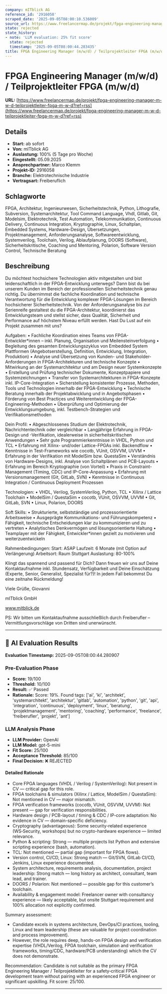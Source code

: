 ```yaml
---
company: mITblick AG
reference_id: '2916058'
scraped_date: '2025-09-05T08:00:10.536009'
source_url: https://www.freelancermap.de/projekt/fpga-engineering-manager-m-w-d-teilprojektleiter-fpga-m-w-d?ref=rss
state: rejected
state_history:
- note: 'LLM evaluation: 25% fit score'
  state: rejected
  timestamp: '2025-09-05T08:00:44.283435'
title: FPGA Engineering Manager (m/w/d) / Teilprojektleiter FPGA (m/w/d)
---
```



# FPGA Engineering Manager (m/w/d) / Teilprojektleiter FPGA (m/w/d)
**URL:** [https://www.freelancermap.de/projekt/fpga-engineering-manager-m-w-d-teilprojektleiter-fpga-m-w-d?ref=rss](https://www.freelancermap.de/projekt/fpga-engineering-manager-m-w-d-teilprojektleiter-fpga-m-w-d?ref=rss)
## Details
- **Start:** ab sofort
- **Von:** mITblick AG
- **Auslastung:** 100% (5 Tage pro Woche)
- **Eingestellt:** 05.09.2025
- **Ansprechpartner:** Marco Klemm
- **Projekt-ID:** 2916058
- **Branche:** Elektrotechnische Industrie
- **Vertragsart:** Freiberuflich

## Schlagworte
FPGA, Architektur, Ingenieurwesen, Sicherheitstechnik, Python, Lithografie, Subversion, Systemarchitektur, Tool Command Language, Vhdl, Gitlab, Git, Modelsim, Elektrotechnik, Test Automation, Telekommunikation, Continuous Delivery, Continuous Integration, Kryptographie, Linux, Schaltplan, Embedded Systems, Hardware-Design, Übersetzungen, Projektmanagement, Anforderungsanalyse, Softwareentwicklung, Systemverilog, Toolchain, Verilog, Ablaufplanung, DOORS (Software), Sicherheitskritische, Coaching und Mentoring, Polarion, Software Version Control, Technische Beratung

## Beschreibung
Du möchtest hochsichere Technologien aktiv mitgestalten und bist leidenschaftlich in der FPGA-Entwicklung unterwegs? Dann bist du bei unserem Kunden im Bereich der professionellen Sicherheitstechnik genau richtig.
Du übernimmst die fachliche Koordination und technische Verantwortung für die Entwicklung komplexer FPGA-Lösungen im Bereich hochsicherer Sicherheitstechnik.
Von der Anforderungsanalyse bis zur Serienreife gestaltest du die FPGA-Architektur, koordinierst das Entwicklungsteam und stellst sicher, dass Qualität, Sicherheit und Performance auf höchstem Niveau erfüllt werden.
Hast Du Lust auf ein Projekt zusammen mit uns?

Aufgaben:
• Fachliche Koordination eines Teams von FPGA-Entwickler*innen – inkl. Planung, Organisation und Meilensteinverfolgung
• Begleitung des gesamten Entwicklungszyklus von Embedded System Plattformen (Angebotserstellung, Definition, Entwicklung, Integration, Produktion)
• Analyse und Übersetzung von Kunden- und Stakeholder-Anforderungen in FPGA-Architekturen und technische Konzepte
• Mitwirkung an der Systemarchitektur und am Design neuer Systemkonzepte
• Erstellung und Prüfung technischer Dokumente, Konzeptpapiere und Systemzeichnungen
• Transfer von Systemarchitekturen in FPGA-Konzepte inkl. IP-Core-Integration
• Sicherstellung konsistenter Prozesse, Methoden, Tools und Technologien innerhalb der FPGA-Entwicklung
• Technische Beratung innerhalb der Projektabwicklung und in Angebotsphasen
• Förderung von Best Practices und Weiterentwicklung der FPGA-Engineering-Methoden
• Überprüfung und Optimierung der Entwicklungsumgebung, inkl. Testbench-Strategien und Verifikationsmethoden

Dein Profil:
• Abgeschlossenes Studium der Elektrotechnik, Nachrichtentechnik oder vergleichbar
• Langjährige Erfahrung in FPGA-Design und -Verifikation, idealerweise in sicherheitskritischen Anwendungen
• Sehr gute Programmierkenntnisse in VHDL, Python und TCL
• Erfahrung mit Xilinx- und/oder Lattice-FPGAs inkl. Backendflow
• Kenntnisse in Test-Frameworks wie cocotb, VUnit, OSVVM, UVVM
• Erfahrung in der Verifikation mit ModelSim bzw. QuestaSim
• Verständnis von Hardware-Designs, inkl. Analyse von Schaltplänen und PCB-Layouts
• Erfahrung im Bereich Kryptographie (von Vorteil)
• Praxis in Constraint-Management (Timing, CDC) und IP-Core-Anpassung
• Erfahrung mit Versionsmanagement (Git, GitLab, SVN)
• Kenntnisse in Continuous Integration / Continuous Deployment Prozessen

Technologien:
• VHDL, Verilog, SystemVerilog, Python, TCL
• Xilinx / Lattice Toolchain
• ModelSim / QuestaSim
• cocotb, VUnit, OSVVM, UVVM
• Git, GitLab, SVN
• Linux, Polarion, DOORS

Soft Skills:
• Strukturierte, selbstständige und prozessorientierte Arbeitsweise
• Ausgeprägte Kommunikations- und Führungskompetenz
• Fähigkeit, technische Entscheidungen klar zu kommunizieren und zu vertreten
• Analytisches Denkvermögen und lösungsorientierte Haltung
• Teamplayer mit der Fähigkeit, Entwickler*innen gezielt zu motivieren und weiterzuentwickeln

Rahmenbedingungen:
Start: ASAP
Laufzeit: 6 Monate (mit Option auf Verlängerung)
Arbeitsort: Raum Stuttgart
Auslastung: 80-100%

Klingt das spannend und passend für Dich? Dann freuen wir uns auf Deine Kontaktaufnahme inkl. Stundensatz, Verfügbarkeit und Deine Einschätzung (Experte, Senior, Generalist, Spezialist für?)! In jedem Fall bekommst Du eine zeitnahe Rückmeldung!

Viele Grüße,
Giovanni

mITblick GmbH

www.mitblick.de

PS: Wir bitten um Kontaktaufnahme ausschließlich durch Freiberufler – Vermittlungsvorschläge von Dritten sind unerwünscht.

---

## 🤖 AI Evaluation Results

**Evaluation Timestamp:** 2025-09-05T08:00:44.280907

### Pre-Evaluation Phase
- **Score:** 19/100
- **Threshold:** 10/100
- **Result:** ✅ Passed
- **Rationale:** Score: 19%. Found tags: ['ai', 'ki', 'architekt', 'systemarchitekt', 'architektur', 'gitlab', 'automation', 'python', 'git', 'api', 'integration', 'continuous', 'deployment', 'linux', 'beratung', 'projektmanagement', 'mentoring', 'coaching', 'performance', 'freelance', 'freiberufler', 'projekt', 'ant']

### LLM Analysis Phase
- **LLM Provider:** OpenAI
- **LLM Model:** gpt-5-mini
- **Fit Score:** 25/100
- **Acceptance Threshold:** 85/100
- **Final Decision:** ❌ REJECTED

#### Detailed Rationale
- Core FPGA languages (VHDL / Verilog / SystemVerilog): Not present in CV — critical gap for this role.
- FPGA toolchains & simulators (Xilinx / Lattice, ModelSim / QuestaSim): Not mentioned in CV — major mismatch.
- FPGA verification frameworks (cocotb, VUnit, OSVVM, UVVM): Not present — gap for verification responsibilities.
- Hardware design / PCB-layout / timing & CDC / IP-core adaptation: No evidence in CV — domain-specific deficiency.
- Cryptography (advantageous): Some security-related experience (WS‑Security, workshops) but no crypto-hardware experience — limited relevance.
- Python & scripting: Strong — multiple projects list Python and extensive scripting experience (bash, automation).
- TCL: Not mentioned — partial gap (important for FPGA flows).
- Version control, CI/CD, Linux: Strong match — Git/SVN, GitLab CI/CD, Jenkins, Linux experience documented.
- System architecture, requirements analysis, documentation, project leadership: Strong match — long history as architect, consultant, team lead, and trainer.
- DOORS / Polarion: Not mentioned — possible gap for this customer’s toolchain.
- Availability & engagement model: Freelancer owner with consultancy experience — likely acceptable, but onsite Stuttgart requirement and 100% allocation not explicitly confirmed.

Summary assessment:
- Candidate excels in systems architecture, DevOps/CI practices, tooling, Linux and team leadership (these are valuable for project coordination and process improvement).
- However, the role requires deep, hands-on FPGA design and verification expertise (VHDL/Verilog, FPGA toolchain, simulation and verification frameworks, timing/CDC, hardware/PCB understanding) which the CV does not demonstrate.

Recommendation: Candidate is not suitable as the primary FPGA Engineering Manager / Teilprojektleiter for a safety‑critical FPGA development team without pairing with an experienced FPGA engineer or significant upskilling. Fit score: 25/100.

---
